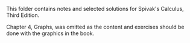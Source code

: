 This folder contains notes and selected solutions for Spivak's Calculus, Third Edition.

Chapter 4, Graphs, was omitted as the content and exercises should be done with the graphics in the book.

